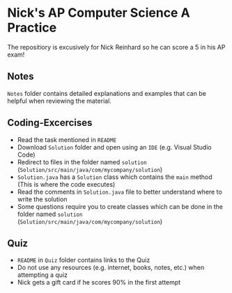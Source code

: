# Nick's AP Computer Science A Practice
The repositiory is excusively for Nick Reinhard so he can score a 5 in his AP exam!


## Notes
`Notes` folder contains detailed explanations and examples that can be helpful when reviewing the material.

## Coding-Excercises
- Read the task mentioned in `README`
- Download `Solution` folder and open using an `IDE` (e.g. Visual Studio Code)
- Redirect to files in the folder named `solution` (`Solution/src/main/java/com/mycompany/solution`)
- `Solution.java` has a `Solution` class which contains the `main` method (This is where the code executes)
- Read the comments in `Solution.java` file to better understand where to write the solution
- Some questions require you to create classes which can be done in the folder named `solution` (`Solution/src/main/java/com/mycompany/solution`)

## Quiz
- `README` in `Quiz` folder contains links to the Quiz
- Do not use any resources (e.g. internet, books, notes, etc.) when attempting a quiz
- Nick gets a gift card if he scores 90% in the first attempt
